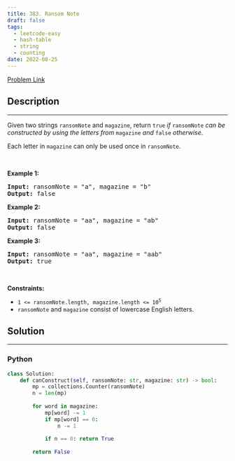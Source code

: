 ```yaml
---
title: 383. Ransom Note
draft: false
tags: 
  - leetcode-easy
  - hash-table
  - string
  - counting
date: 2022-08-25
---
```


[Problem Link](https://leetcode.com/problems/ransom-note/)

## Description

---
<p>Given two strings <code>ransomNote</code> and <code>magazine</code>, return <code>true</code><em> if </em><code>ransomNote</code><em> can be constructed by using the letters from </em><code>magazine</code><em> and </em><code>false</code><em> otherwise</em>.</p>

<p>Each letter in <code>magazine</code> can only be used once in <code>ransomNote</code>.</p>

<p>&nbsp;</p>
<p><strong class="example">Example 1:</strong></p>
<pre><strong>Input:</strong> ransomNote = "a", magazine = "b"
<strong>Output:</strong> false
</pre><p><strong class="example">Example 2:</strong></p>
<pre><strong>Input:</strong> ransomNote = "aa", magazine = "ab"
<strong>Output:</strong> false
</pre><p><strong class="example">Example 3:</strong></p>
<pre><strong>Input:</strong> ransomNote = "aa", magazine = "aab"
<strong>Output:</strong> true
</pre>
<p>&nbsp;</p>
<p><strong>Constraints:</strong></p>

<ul>
	<li><code>1 &lt;= ransomNote.length, magazine.length &lt;= 10<sup>5</sup></code></li>
	<li><code>ransomNote</code> and <code>magazine</code> consist of lowercase English letters.</li>
</ul>


## Solution

---
### Python
``` py title='ransom-note'
class Solution:
    def canConstruct(self, ransomNote: str, magazine: str) -> bool:
        mp = collections.Counter(ransomNote)
        n = len(mp)
        
        for word in magazine:
            mp[word] -= 1
            if mp[word] == 0:
                n -= 1
            
            if n == 0: return True
        
        return False
```

